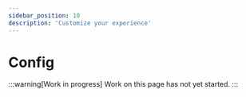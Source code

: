 ```yaml
---
sidebar_position: 10
description: 'Customize your experience'
---
```


# Config

:::warning[Work in progress]
Work on this page has not yet started.
:::
